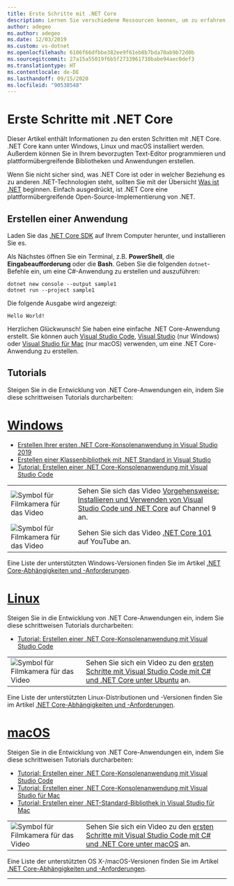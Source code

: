```yaml
---
title: Erste Schritte mit .NET Core
description: Lernen Sie verschiedene Ressourcen kennen, um zu erfahren, wie Sie .NET Core-Anwendungen unter Windows, Linux und macOS erstellen können.
author: adegeo
ms.author: adegeo
ms.date: 12/03/2019
ms.custom: vs-dotnet
ms.openlocfilehash: 6106f66dfbbe382ee9f61eb8b7bda70ab9b72d0b
ms.sourcegitcommit: 27a15a55019f6b5f2733961738babe94aec0def3
ms.translationtype: HT
ms.contentlocale: de-DE
ms.lasthandoff: 09/15/2020
ms.locfileid: "90538548"
---
```

# <a name="get-started-with-net-core"></a>Erste Schritte mit .NET Core

Dieser Artikel enthält Informationen zu den ersten Schritten mit .NET Core. .NET Core kann unter Windows, Linux und macOS installiert werden. Außerdem können Sie in Ihrem bevorzugten Text-Editor programmieren und plattformübergreifende Bibliotheken und Anwendungen erstellen.

Wenn Sie nicht sicher sind, was .NET Core ist oder in welcher Beziehung es zu anderen .NET-Technologien steht, sollten Sie mit der Übersicht [Was ist .NET](https://dotnet.microsoft.com/learn/dotnet/what-is-dotnet) beginnen. Einfach ausgedrückt, ist .NET Core eine plattformübergreifende Open-Source-Implementierung von .NET.

## <a name="create-an-application"></a>Erstellen einer Anwendung

Laden Sie das [.NET Core SDK](https://dotnet.microsoft.com/download) auf Ihrem Computer herunter, und installieren Sie es.

Als Nächstes öffnen Sie ein Terminal, z.B. **PowerShell**, die **Eingabeaufforderung** oder die **Bash**. Geben Sie die folgenden `dotnet`-Befehle ein, um eine C#-Anwendung zu erstellen und auszuführen:

```dotnetcli
dotnet new console --output sample1
dotnet run --project sample1
```

Die folgende Ausgabe wird angezeigt:

```console
Hello World!
```

Herzlichen Glückwunsch! Sie haben eine einfache .NET Core-Anwendung erstellt. Sie können auch [Visual Studio Code](./tutorials/with-visual-studio-code.md), [Visual Studio](./tutorials/with-visual-studio.md) (nur Windows) oder [Visual Studio für Mac](tutorials/with-visual-studio-mac.md) (nur macOS) verwenden, um eine .NET Core-Anwendung zu erstellen.

## <a name="tutorials"></a>Tutorials

Steigen Sie in die Entwicklung von .NET Core-Anwendungen ein, indem Sie diese schrittweisen Tutorials durcharbeiten:

<!-- markdownlint-disable MD025 -->

# <a name="windows"></a>[Windows](#tab/windows)

- [Erstellen Ihrer ersten .NET Core-Konsolenanwendung in Visual Studio 2019](./tutorials/with-visual-studio.md)
- [Erstellen einer Klassenbibliothek mit .NET Standard in Visual Studio](./tutorials/library-with-visual-studio.md)
- [Tutorial: Erstellen einer .NET Core-Konsolenanwendung mit Visual Studio Code](tutorials/with-visual-studio-code.md)

|   |   |
|---|---|
| ![Symbol für Filmkamera für das Video](./media/video-icon.png "Video ansehen") | Sehen Sie sich das Video [Vorgehensweise: Installieren und Verwenden von Visual Studio Code und .NET Core](https://channel9.msdn.com/Blogs/dotnet/Get-started-with-VS-Code-using-CSharp-and-NET-Core/) auf Channel 9 an. |
| ![Symbol für Filmkamera für das Video](./media/video-icon.png "Video ansehen") | Sehen Sie sich das Video [.NET Core 101](https://www.youtube.com/playlist?list=PLdo4fOcmZ0oWoazjhXQzBKMrFuArxpW80) auf YouTube an. |

Eine Liste der unterstützten Windows-Versionen finden Sie im Artikel [.NET Core-Abhängigkeiten und -Anforderungen](./install/windows.md).

# <a name="linux"></a>[Linux](#tab/linux)

Steigen Sie in die Entwicklung von .NET Core-Anwendungen ein, indem Sie diese schrittweisen Tutorials durcharbeiten:

- [Tutorial: Erstellen einer .NET Core-Konsolenanwendung mit Visual Studio Code](tutorials/with-visual-studio-code.md)

|   |   |
|---|---|
| ![Symbol für Filmkamera für das Video](./media/video-icon.png "Video ansehen") | Sehen Sie sich ein Video zu den [ersten Schritte mit Visual Studio Code mit C# und .NET Core unter Ubuntu](https://channel9.msdn.com/Blogs/dotnet/Get-started-with-VS-Code-Csharp-dotnet-Core-Ubuntu) an. |

Eine Liste der unterstützten Linux-Distributionen und -Versionen finden Sie im Artikel [.NET Core-Abhängigkeiten und -Anforderungen](./install/linux.md).

# <a name="macos"></a>[macOS](#tab/macos)

Steigen Sie in die Entwicklung von .NET Core-Anwendungen ein, indem Sie diese schrittweisen Tutorials durcharbeiten:

- [Tutorial: Erstellen einer .NET Core-Konsolenanwendung mit Visual Studio Code](tutorials/with-visual-studio-code.md)
- [Tutorial: Erstellen einer .NET Core-Konsolenanwendung mit Visual Studio für Mac](tutorials/with-visual-studio-mac.md)
- [Tutorial: Erstellen einer .NET-Standard-Bibliothek in Visual Studio für Mac](tutorials/library-with-visual-studio-mac.md)

|   |   |
|---|---|
| ![Symbol für Filmkamera für das Video](media/video-icon.png "Video ansehen") | Sehen Sie sich ein Video zu den [ersten Schritte mit Visual Studio Code mit C# und .NET Core unter macOS](https://channel9.msdn.com/Blogs/dotnet/Get-started-VSCode-NET-Core-Mac) an. |

Eine Liste der unterstützten OS X-/macOS-Versionen finden Sie im Artikel [.NET Core-Abhängigkeiten und -Anforderungen](./install/macos.md).

---

